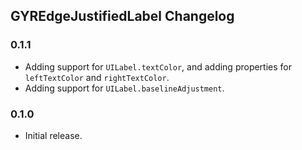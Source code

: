 ## GYREdgeJustifiedLabel Changelog

### 0.1.1

* Adding support for `UILabel.textColor`, and adding properties for `leftTextColor` and `rightTextColor`.
* Adding support for `UILabel.baselineAdjustment`.

### 0.1.0

* Initial release.
